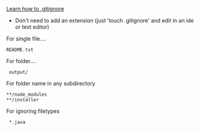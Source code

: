[Learn how to .gitignore](https://medium.com/@haydar_ai/learning-how-to-git-ignoring-files-and-folders-using-gitignore-177556afdbe3)

- Don't need to add an extension (just 'touch .gitignore' and edit in an ide or text editor)

For single file....
```
README.txt
```

For folder....
```
 output/
```

For folder name in any subdirectory
```
**/node_modules
**/installer
```

For ignoring filetypes
```
 *.java
```
